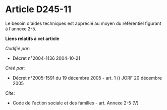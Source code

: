 # Article D245-11

Le besoin d'aides techniques est apprécié au moyen du référentiel figurant à l'annexe 2-5.

**Liens relatifs à cet article**

_Codifié par_:

  - Décret n°2004-1136 2004-10-21

_Créé par_:

  - Décret n°2005-1591 du 19 décembre 2005 - art. 1 () JORF 20 décembre 2005

_Cite_:

  - Code de l'action sociale et des familles - art. Annexe 2-5 (V)
